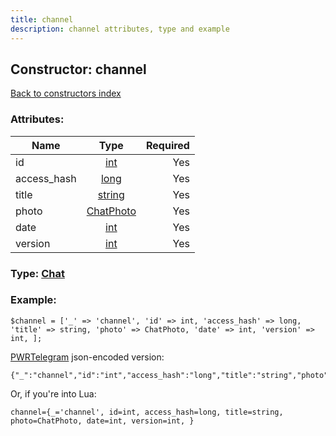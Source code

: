 ```yaml
---
title: channel
description: channel attributes, type and example
---
```

## Constructor: channel  
[Back to constructors index](index.md)



### Attributes:

| Name     |    Type       | Required |
|----------|:-------------:|---------:|
|id|[int](../types/int.md) | Yes|
|access\_hash|[long](../types/long.md) | Yes|
|title|[string](../types/string.md) | Yes|
|photo|[ChatPhoto](../types/ChatPhoto.md) | Yes|
|date|[int](../types/int.md) | Yes|
|version|[int](../types/int.md) | Yes|



### Type: [Chat](../types/Chat.md)


### Example:

```
$channel = ['_' => 'channel', 'id' => int, 'access_hash' => long, 'title' => string, 'photo' => ChatPhoto, 'date' => int, 'version' => int, ];
```  

[PWRTelegram](https://pwrtelegram.xyz) json-encoded version:

```
{"_":"channel","id":"int","access_hash":"long","title":"string","photo":"ChatPhoto","date":"int","version":"int"}
```


Or, if you're into Lua:  


```
channel={_='channel', id=int, access_hash=long, title=string, photo=ChatPhoto, date=int, version=int, }

```



